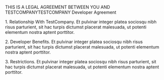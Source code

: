 THIS IS A LEGAL AGREEMENT BETWEEN YOU AND TESTCOMPANYTESTCOMPANY Developer Agreement 

1\. Relationship With TestCompany. Et pulvinar integer platea sociosqu nibh risus parturient, sit hac turpis dictumst placerat malesuada, ut potenti elementum nostra aptent porttitor.

2\. Developer Benefits. Et pulvinar integer platea sociosqu nibh risus parturient, sit hac turpis dictumst placerat malesuada, ut potenti elementum nostra aptent porttitor.

3\. Restrictions. Et pulvinar integer platea sociosqu nibh risus parturient, sit hac turpis dictumst placerat malesuada, ut potenti elementum nostra aptent porttitor.